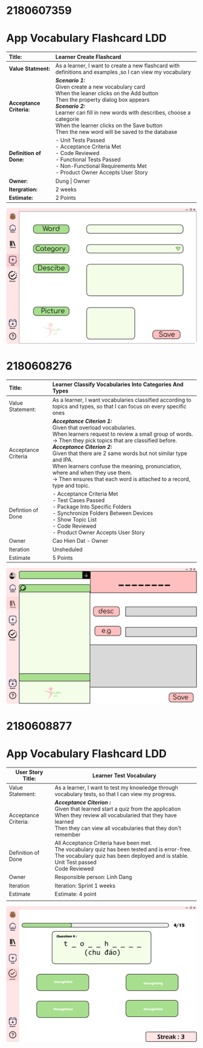 

# 2180607359
# App Vocabulary Flashcard LDD #

| **Title:**|Learner Create Flashcard |
| :----- | :---------- |
| **Value Statment:**  | As a learner, I want to create a new flashcard with definitions and examples ,so I can view my vocabulary |
|**Acceptance Criteria:**|**_Scenario 1:_**  </br> Given create a new vocabulary card </br> When the leaner clicks on the Add button </br> Then the property dialog box appears </br>   **_Scenario 2:_** </br>Learner can fill in new words with describes, choose a categorie </br> When the learner clicks on the Save button </br> Then the new word will be saved to the database| 
|**Definition of Done:**| - Unit Tests Passed </br>- Acceptance Criteria Met </br>- Code Reviewed </br>- Functional Tests Passed </br>- Non-Functional Requirements Met </br>- Product Owner Accepts User Story |    
|**Owner:**| Dung \| Owner |
|**Itergration:**| 2 weeks|
|**Estimate:**| 2 Points|

![add new card interface](https://github.com/DTDungg/2180607359/blob/main/2180607359.png)

# 2180608276
| Title:                | Learner Classify Vocabularies Into Categories And Types      |
| :-------------------- | :--------------------------------------------------- | 
| Value Statement:      | As a learner, I want vocabularies classified according to topics and types, so that I can focus on every specific ones
| Acceptance Criteria   | **_Acceptance Citerion 1:_**</br> Given that overload vocabularies.</br> When learners request to review a small group of words.</br> -> Then they pick topics that are classified before.</br> **_Acceptance Citerion 2:_**</br> Given that there are 2 same words but not similar type and IPA.</br> When learners confuse the meaning, pronunciation, where and when they use them.</br> -> Then ensures that each word is attached to a record, type and topic.
| Defintion of Done     |  - Acceptance Criteria Met</br> - Test Cases Passed</br> - Package Into Specific Folders</br> - Synchronize Folders Between Devices</br> - Show Topic List</br>  - Code Reviewed</br> - Product Owner Accepts User Story
| Owner                 | Cao Hien Dat - Owner                                 |
| Iteration             | Unsheduled                                           |
| Estimate              | 5 Points                                             |

<img src = "https://github.com/DTDungg/2180607359/blob/2180608276/2180608276.png" alt = "2180608276" />

# 2180608877

# App Vocabulary Flashcard LDD

| User Story Title:    | Learner Test Vocabulary                                                                                                                                                                                                           |
| -------------------- | ------------------------------------------------------------------------------------------------------------------------------------------------------------------------------------------------------------------------- |
| Value Statement:     | As a learner, I want to test my knowledge through vocabulary tests, so that I can view my progress.                                                                                                                       |
| Acceptance Criteria: | **_Acceptance Citerion :_** <br> Given that learned start a quiz from the application <br> When they review all vocabularied that they have learned <br> Then they can view all vocabularies that they don't remember<br> |
| Definition of Done   | All Acceptance Criteria have been met. <br> The vocabulary quiz has been tested and is error-free.<br> The vocabulary quiz has been deployed and is stable.<br> Unit Test passed <br>Code Reviewed                        |
| Owner                | Responsible person: Linh Dang                                                                                                                                                                                             |
| Iteration            | Iteration: Sprint 1 weeks                                                                                                                                                                                                 |
| Estimate             | Estimate: 4 point                                                                                                                                                                                                         |
|                      |



![UI_Test_Vocabulary](2180608877.png)

